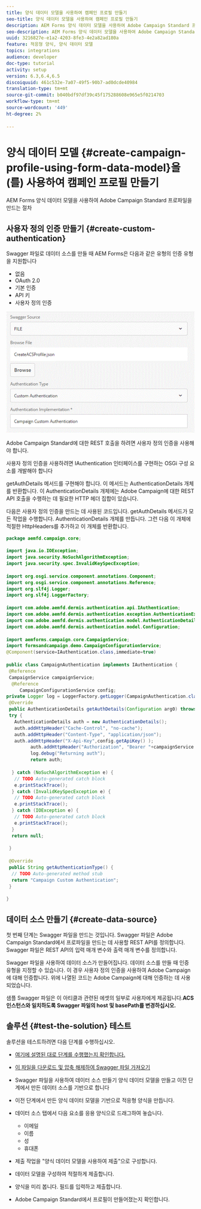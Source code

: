 ```yaml
---
title: 양식 데이터 모델을 사용하여 캠페인 프로필 만들기
seo-title: 양식 데이터 모델을 사용하여 캠페인 프로필 만들기
description: AEM Forms 양식 데이터 모델을 사용하여 Adobe Campaign Standard 프로파일을 만드는 절차
seo-description: AEM Forms 양식 데이터 모델을 사용하여 Adobe Campaign Standard 프로파일을 만드는 절차
uuid: 3216827e-e1a2-4203-8fe3-4e2a82ad180a
feature: 적응형 양식, 양식 데이터 모델
topics: integrations
audience: developer
doc-type: tutorial
activity: setup
version: 6.3,6.4,6.5
discoiquuid: 461c532e-7a07-49f5-90b7-ad0dcde40984
translation-type: tm+mt
source-git-commit: b040bdf97df39c45f175288608e965e5f0214703
workflow-type: tm+mt
source-wordcount: '449'
ht-degree: 2%

---
```



# 양식 데이터 모델 {#create-campaign-profile-using-form-data-model}을(를) 사용하여 캠페인 프로필 만들기

AEM Forms 양식 데이터 모델을 사용하여 Adobe Campaign Standard 프로파일을 만드는 절차

## 사용자 정의 인증 만들기 {#create-custom-authentication}

Swagger 파일로 데이터 소스를 만들 때 AEM Forms은 다음과 같은 유형의 인증 유형을 지원합니다

* 없음
* OAuth 2.0
* 기본 인증
* API 키
* 사용자 정의 인증

![캄피뉴](assets/campaignfdm.gif)

Adobe Campaign Standard에 대한 REST 호출을 하려면 사용자 정의 인증을 사용해야 합니다.

사용자 정의 인증을 사용하려면 IAuthentication 인터페이스를 구현하는 OSGi 구성 요소를 개발해야 합니다

getAuthDetails 메서드를 구현해야 합니다. 이 메서드는 AuthenticationDetails 개체를 반환합니다. 이 AuthenticationDetails 개체에는 Adobe Campaign에 대한 REST API 호출을 수행하는 데 필요한 HTTP 헤더 집합이 있습니다.

다음은 사용자 정의 인증을 만드는 데 사용된 코드입니다. getAuthDetails 메서드가 모든 작업을 수행합니다. AuthenticationDetails 개체를 만듭니다. 그런 다음 이 개체에 적절한 HttpHeaders를 추가하고 이 개체를 반환합니다.

```java
package aemfd.campaign.core;

import java.io.IOException;
import java.security.NoSuchAlgorithmException;
import java.security.spec.InvalidKeySpecException;

import org.osgi.service.component.annotations.Component;
import org.osgi.service.component.annotations.Reference;
import org.slf4j.Logger;
import org.slf4j.LoggerFactory;

import com.adobe.aemfd.dermis.authentication.api.IAuthentication;
import com.adobe.aemfd.dermis.authentication.exception.AuthenticationException;
import com.adobe.aemfd.dermis.authentication.model.AuthenticationDetails;
import com.adobe.aemfd.dermis.authentication.model.Configuration;

import aemforms.campaign.core.CampaignService;
import formsandcampaign.demo.CampaignConfigurationService;
@Component(service=IAuthentication.class,immediate=true)

public class CampaignAuthentication implements IAuthentication {
 @Reference
 CampaignService campaignService;
  @Reference
     CampaignConfigurationService config;
private Logger log = LoggerFactory.getLogger(CampaignAuthentication.class);
 @Override
 public AuthenticationDetails getAuthDetails(Configuration arg0) throws AuthenticationException {
 try {
   AuthenticationDetails auth = new AuthenticationDetails();
   auth.addHttpHeader("Cache-Control", "no-cache");
   auth.addHttpHeader("Content-Type", "application/json");
   auth.addHttpHeader("X-Api-Key",config.getApiKey() );
         auth.addHttpHeader("Authorization", "Bearer "+campaignService.getAccessToken());
         log.debug("Returning auth");
         return auth;
   
  } catch (NoSuchAlgorithmException e) {
   // TODO Auto-generated catch block
   e.printStackTrace();
  } catch (InvalidKeySpecException e) {
   // TODO Auto-generated catch block
   e.printStackTrace();
  } catch (IOException e) {
   // TODO Auto-generated catch block
   e.printStackTrace();
  }
  return null;
  
 }

 @Override
 public String getAuthenticationType() {
  // TODO Auto-generated method stub
  return "Campaign Custom Authentication";
 }

}
```

## 데이터 소스 만들기 {#create-data-source}

첫 번째 단계는 Swagger 파일을 만드는 것입니다. Swagger 파일은 Adobe Campaign Standard에서 프로파일을 만드는 데 사용할 REST API를 정의합니다. Swagger 파일은 REST API의 입력 매개 변수와 출력 매개 변수를 정의합니다.

Swagger 파일을 사용하여 데이터 소스가 만들어집니다. 데이터 소스를 만들 때 인증 유형을 지정할 수 있습니다. 이 경우 사용자 정의 인증을 사용하여 Adobe Campaign에 대해 인증합니다. 위에 나열된 코드는 Adobe Campaign에 대해 인증하는 데 사용되었습니다.

샘플 Swagger 파일은 이 아티클과 관련된 에셋의 일부로 사용자에게 제공됩니다.**ACS 인스턴스와 일치하도록 Swagger 파일의 host 및 basePath를 변경하십시오.**

## 솔루션 {#test-the-solution} 테스트

솔루션을 테스트하려면 다음 단계를 수행하십시오.
* [여기에 설명된 대로 단계를 수행했는지 확인합니다.](aem-forms-with-campaign-standard-getting-started-tutorial.md)
* [이 파일을 다운로드 및 압축 해제하여 Swagger 파일 가져오기](assets/create-acs-profile-swagger-file.zip)
* Swagger 파일을 사용하여 데이터 소스 만들기
양식 데이터 모델을 만들고 이전 단계에서 만든 데이터 소스를 기반으로 합니다
* 이전 단계에서 만든 양식 데이터 모델을 기반으로 적응형 양식을 만듭니다.
* 데이터 소스 탭에서 다음 요소를 응용 양식으로 드래그하여 놓습니다.

   * 이메일
   * 이름
   * 성
   * 휴대폰

* 제출 작업을 &quot;양식 데이터 모델을 사용하여 제출&quot;으로 구성합니다.
* 데이터 모델을 구성하여 적절하게 제출합니다.
* 양식을 미리 봅니다. 필드를 입력하고 제출합니다.
* Adobe Campaign Standard에서 프로필이 만들어졌는지 확인합니다.
